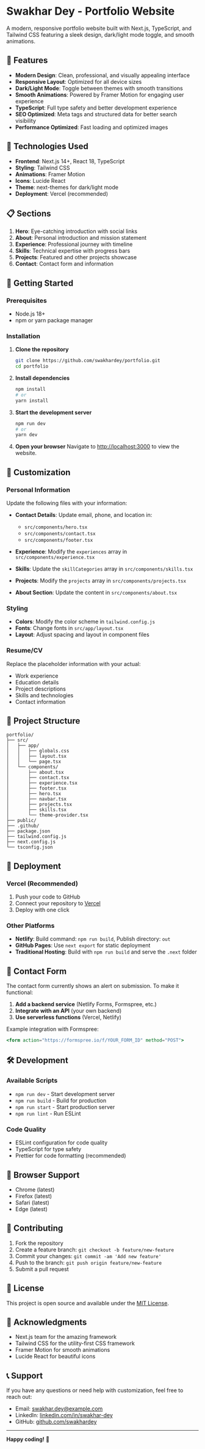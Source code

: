 # Swakhar Dey - Portfolio Website

A modern, responsive portfolio website built with Next.js, TypeScript, and Tailwind CSS featuring a sleek design, dark/light mode toggle, and smooth animations.

## 🌟 Features

- **Modern Design**: Clean, professional, and visually appealing interface
- **Responsive Layout**: Optimized for all device sizes
- **Dark/Light Mode**: Toggle between themes with smooth transitions
- **Smooth Animations**: Powered by Framer Motion for engaging user experience
- **TypeScript**: Full type safety and better development experience
- **SEO Optimized**: Meta tags and structured data for better search visibility
- **Performance Optimized**: Fast loading and optimized images

## 🔧 Technologies Used

- **Frontend**: Next.js 14+, React 18, TypeScript
- **Styling**: Tailwind CSS
- **Animations**: Framer Motion
- **Icons**: Lucide React
- **Theme**: next-themes for dark/light mode
- **Deployment**: Vercel (recommended)

## 📋 Sections

1. **Hero**: Eye-catching introduction with social links
2. **About**: Personal introduction and mission statement
3. **Experience**: Professional journey with timeline
4. **Skills**: Technical expertise with progress bars
5. **Projects**: Featured and other projects showcase
6. **Contact**: Contact form and information

## 🚀 Getting Started

### Prerequisites

- Node.js 18+ 
- npm or yarn package manager

### Installation

1. **Clone the repository**
   ```bash
   git clone https://github.com/swakhardey/portfolio.git
   cd portfolio
   ```

2. **Install dependencies**
   ```bash
   npm install
   # or
   yarn install
   ```

3. **Start the development server**
   ```bash
   npm run dev
   # or
   yarn dev
   ```

4. **Open your browser**
   Navigate to [http://localhost:3000](http://localhost:3000) to view the website.

## 🎨 Customization

### Personal Information

Update the following files with your information:

- **Contact Details**: Update email, phone, and location in:
  - `src/components/hero.tsx`
  - `src/components/contact.tsx` 
  - `src/components/footer.tsx`

- **Experience**: Modify the `experiences` array in `src/components/experience.tsx`

- **Skills**: Update the `skillCategories` array in `src/components/skills.tsx`

- **Projects**: Modify the `projects` array in `src/components/projects.tsx`

- **About Section**: Update the content in `src/components/about.tsx`

### Styling

- **Colors**: Modify the color scheme in `tailwind.config.js`
- **Fonts**: Change fonts in `src/app/layout.tsx`
- **Layout**: Adjust spacing and layout in component files

### Resume/CV

Replace the placeholder information with your actual:
- Work experience
- Education details
- Project descriptions
- Skills and technologies
- Contact information

## 📁 Project Structure

```
portfolio/
├── src/
│   ├── app/
│   │   ├── globals.css
│   │   ├── layout.tsx
│   │   └── page.tsx
│   └── components/
│       ├── about.tsx
│       ├── contact.tsx
│       ├── experience.tsx
│       ├── footer.tsx
│       ├── hero.tsx
│       ├── navbar.tsx
│       ├── projects.tsx
│       ├── skills.tsx
│       └── theme-provider.tsx
├── public/
├── .github/
├── package.json
├── tailwind.config.js
├── next.config.js
└── tsconfig.json
```

## 🚀 Deployment

### Vercel (Recommended)

1. Push your code to GitHub
2. Connect your repository to [Vercel](https://vercel.com)
3. Deploy with one click

### Other Platforms

- **Netlify**: Build command: `npm run build`, Publish directory: `out`
- **GitHub Pages**: Use `next export` for static deployment
- **Traditional Hosting**: Build with `npm run build` and serve the `.next` folder

## 📧 Contact Form

The contact form currently shows an alert on submission. To make it functional:

1. **Add a backend service** (Netlify Forms, Formspree, etc.)
2. **Integrate with an API** (your own backend)
3. **Use serverless functions** (Vercel, Netlify)

Example integration with Formspree:
```jsx
<form action="https://formspree.io/f/YOUR_FORM_ID" method="POST">
```

## 🛠️ Development

### Available Scripts

- `npm run dev` - Start development server
- `npm run build` - Build for production
- `npm run start` - Start production server
- `npm run lint` - Run ESLint

### Code Quality

- ESLint configuration for code quality
- TypeScript for type safety
- Prettier for code formatting (recommended)

## 📱 Browser Support

- Chrome (latest)
- Firefox (latest)
- Safari (latest)
- Edge (latest)

## 🤝 Contributing

1. Fork the repository
2. Create a feature branch: `git checkout -b feature/new-feature`
3. Commit your changes: `git commit -am 'Add new feature'`
4. Push to the branch: `git push origin feature/new-feature`
5. Submit a pull request

## 📄 License

This project is open source and available under the [MIT License](LICENSE).

## 🙏 Acknowledgments

- Next.js team for the amazing framework
- Tailwind CSS for the utility-first CSS framework
- Framer Motion for smooth animations
- Lucide React for beautiful icons

## 📞 Support

If you have any questions or need help with customization, feel free to reach out:

- Email: swakhar.dey@example.com
- LinkedIn: [linkedin.com/in/swakhar-dey](https://linkedin.com/in/swakhar-dey)
- GitHub: [github.com/swakhardey](https://github.com/swakhardey)

---

**Happy coding!** 🚀
